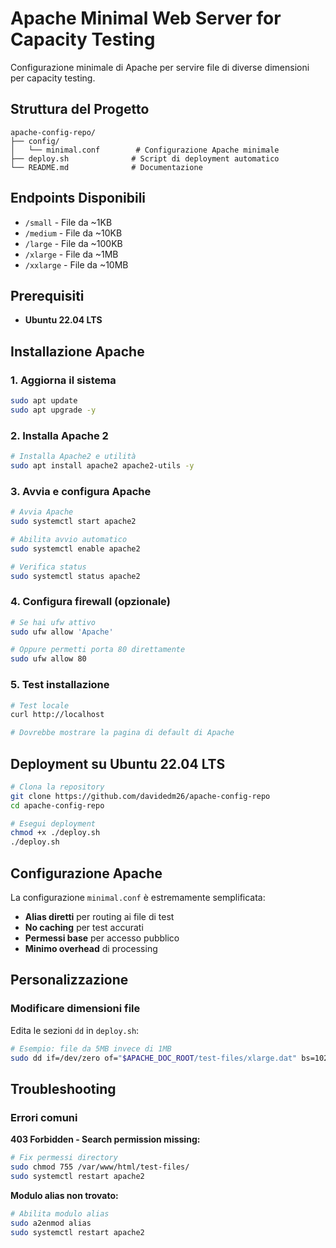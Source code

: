 # Apache Minimal Web Server for Capacity Testing

Configurazione minimale di Apache per servire file di diverse dimensioni per capacity testing.

## Struttura del Progetto

```
apache-config-repo/
├── config/
│   └── minimal.conf        # Configurazione Apache minimale
├── deploy.sh              # Script di deployment automatico
└── README.md              # Documentazione
```


## Endpoints Disponibili

- `/small` - File da ~1KB
- `/medium` - File da ~10KB  
- `/large` - File da ~100KB
- `/xlarge` - File da ~1MB
- `/xxlarge` - File da ~10MB

## Prerequisiti

- **Ubuntu 22.04 LTS**



## Installazione Apache

### 1. **Aggiorna il sistema**
```bash
sudo apt update
sudo apt upgrade -y
```

### 2. **Installa Apache 2**
```bash
# Installa Apache2 e utilità
sudo apt install apache2 apache2-utils -y
```

### 3. **Avvia e configura Apache**
```bash
# Avvia Apache
sudo systemctl start apache2

# Abilita avvio automatico
sudo systemctl enable apache2

# Verifica status
sudo systemctl status apache2
```

### 4. **Configura firewall** (opzionale)
```bash
# Se hai ufw attivo
sudo ufw allow 'Apache'

# Oppure permetti porta 80 direttamente
sudo ufw allow 80
```

### 5. **Test installazione**
```bash
# Test locale
curl http://localhost

# Dovrebbe mostrare la pagina di default di Apache
```

## Deployment su Ubuntu 22.04 LTS

```bash
# Clona la repository
git clone https://github.com/davidedm26/apache-config-repo
cd apache-config-repo

# Esegui deployment 
chmod +x ./deploy.sh
./deploy.sh
```


## Configurazione Apache

La configurazione `minimal.conf` è estremamente semplificata:
- **Alias diretti** per routing ai file di test
- **No caching** per test accurati  
- **Permessi base** per accesso pubblico
- **Minimo overhead** di processing


## Personalizzazione

### Modificare dimensioni file
Edita le sezioni `dd` in `deploy.sh`:
```bash
# Esempio: file da 5MB invece di 1MB
sudo dd if=/dev/zero of="$APACHE_DOC_ROOT/test-files/xlarge.dat" bs=1024 count=5120
```


## Troubleshooting

### Errori comuni

**403 Forbidden - Search permission missing:**
```bash
# Fix permessi directory
sudo chmod 755 /var/www/html/test-files/
sudo systemctl restart apache2
```

**Modulo alias non trovato:**
```bash
# Abilita modulo alias
sudo a2enmod alias
sudo systemctl restart apache2
```

